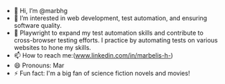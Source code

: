 - 👋 Hi, I’m @marbhg
- 👀 I’m interested in web development, test automation, and ensuring software quality.
- 🌱 Playwright to expand my test automation skills and contribute to cross-browser testing efforts. I practice by automating tests on various websites to hone my skills.
- 📫 How to reach me:(www.linkedin.com/in/marbelis-h-)
- 😄 Pronouns: Mar
- ⚡ Fun fact: I'm a big fan of science fiction novels and movies! 

<!---
marbhg/marbhg is a ✨ special ✨ repository because its `README.md` (this file) appears on your GitHub profile.
You can click the Preview link to take a look at your changes.
--->
